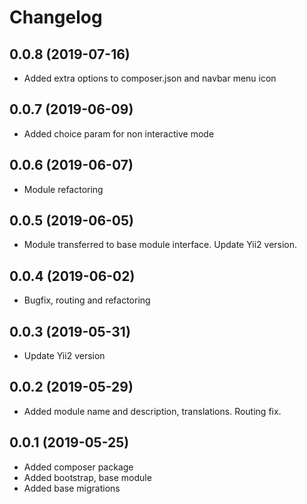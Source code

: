 Changelog
=========

## 0.0.8 (2019-07-16)
 * Added extra options to composer.json and navbar menu icon
 
## 0.0.7 (2019-06-09)
 * Added choice param for non interactive mode

## 0.0.6 (2019-06-07)
 * Module refactoring
 
## 0.0.5 (2019-06-05)
 * Module transferred to base module interface. Update Yii2 version.

## 0.0.4 (2019-06-02)
 * Bugfix, routing and refactoring
 
## 0.0.3 (2019-05-31)
 * Update Yii2 version

## 0.0.2 (2019-05-29)
 * Added module name and description, translations. Routing fix.
 
## 0.0.1 (2019-05-25)
 * Added composer package
 * Added bootstrap, base module
 * Added base migrations
